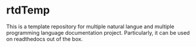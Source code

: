 # rtdTemp
This is a template repository for multiple natural langue and multiple programming language documentation project.
Particularly, it can be used on readthedocs out of the box.

